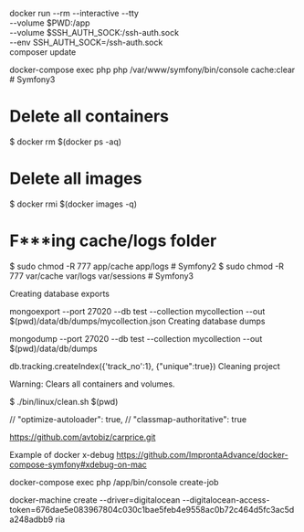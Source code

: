 
docker run --rm --interactive --tty \
    --volume $PWD:/app \
    --volume $SSH_AUTH_SOCK:/ssh-auth.sock \
    --env SSH_AUTH_SOCK=/ssh-auth.sock \
    composer update


docker-compose exec php php /var/www/symfony/bin/console cache:clear # Symfony3


# Delete all containers
$ docker rm $(docker ps -aq)

# Delete all images
$ docker rmi $(docker images -q)


# F***ing cache/logs folder
$ sudo chmod -R 777 app/cache app/logs # Symfony2
$ sudo chmod -R 777 var/cache var/logs var/sessions # Symfony3




Creating database exports

mongoexport --port 27020 --db test --collection mycollection --out $(pwd)/data/db/dumps/mycollection.json
Creating database dumps

mongodump --port 27020 --db test --collection mycollection --out $(pwd)/data/db/dumps



db.tracking.createIndex({'track_no':1}, {"unique":true})
Cleaning project

Warning: Clears all containers and volumes.

$ ./bin/linux/clean.sh $(pwd)

//        "optimize-autoloader": true,
//        "classmap-authoritative": true


https://github.com/avtobiz/carprice.git

Example of docker x-debug
https://github.com/ImprontaAdvance/docker-compose-symfony#xdebug-on-mac

docker-compose exec php /app/bin/console create-job



docker-machine create --driver=digitalocean --digitalocean-access-token=676dae5e083967804c030c1bae5feb4e9558ac0b72c464d5fc3ac5da248adbb9 ria
